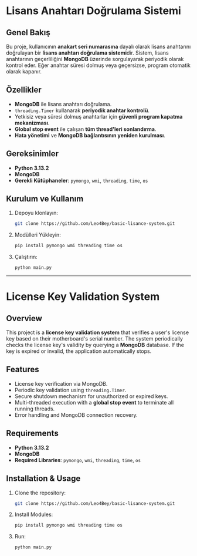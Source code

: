 # Lisans Anahtarı Doğrulama Sistemi

## Genel Bakış
Bu proje, kullanıcının **anakart seri numarasına** dayalı olarak lisans anahtarını doğrulayan bir **lisans anahtarı doğrulama sistemi**dir. Sistem, lisans anahtarının geçerliliğini **MongoDB** üzerinde sorgulayarak periyodik olarak kontrol eder. Eğer anahtar süresi dolmuş veya geçersizse, program otomatik olarak kapanır.

## Özellikler
- **MongoDB** ile lisans anahtarı doğrulama.
- `threading.Timer` kullanarak **periyodik anahtar kontrolü**.
- Yetkisiz veya süresi dolmuş anahtarlar için **güvenli program kapatma mekanizması**.
- **Global stop event** ile çalışan **tüm thread'leri sonlandırma**.
- **Hata yönetimi** ve **MongoDB bağlantısının yeniden kurulması**.

## Gereksinimler
- **Python 3.13.2**
- **MongoDB**
- **Gerekli Kütüphaneler**: `pymongo`, `wmi`, `threading`, `time`, `os`

## Kurulum ve Kullanım
1. Depoyu klonlayın:
   ```sh
   git clone https://github.com/Leo4Bey/basic-lisance-system.git
2. Modülleri Yükleyin:
   ```sh
   pip install pymongo wmi threading time os
3. Çalıştırın:
   ```sh
   python main.py
--------------------------------------------------------------------------------------

# License Key Validation System

## Overview
This project is a **license key validation system** that verifies a user's license key based on their motherboard's serial number. The system periodically checks the license key's validity by querying a **MongoDB** database. If the key is expired or invalid, the application automatically stops.

## Features
- License key verification via MongoDB.
- Periodic key validation using `threading.Timer`.
- Secure shutdown mechanism for unauthorized or expired keys.
- Multi-threaded execution with a **global stop event** to terminate all running threads.
- Error handling and MongoDB connection recovery.

## Requirements
- **Python 3.13.2**
- **MongoDB**
- **Required Libraries**: `pymongo`, `wmi`, `threading`, `time`, `os`

## Installation & Usage
1. Clone the repository:
   ```sh
   git clone https://github.com/Leo4Bey/basic-lisance-system.git
2. Install Modules:
   ```sh
   pip install pymongo wmi threading time os
3. Run:
   ```sh
   python main.py
